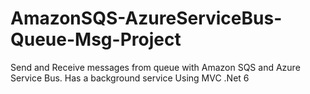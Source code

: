 # AmazonSQS-AzureServiceBus-Queue-Msg-Project
Send and Receive messages from queue with Amazon SQS and Azure Service Bus.
Has a background service
Using MVC .Net 6
